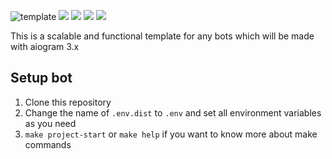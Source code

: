 ![template](https://user-images.githubusercontent.com/35528949/212500045-feb51ec0-e26a-45a6-bc8c-75d01379faf9.png)
![](https://img.shields.io/badge/version-0.1.0%20ALPHA-brightgreen)
![](https://img.shields.io/github/license/MassonNN/masson-aiogram-template)
![](https://img.shields.io/github/forks/MassonNn/masson-aiogram-template)
![](https://img.shields.io/github/stars/MassonNn/masson-aiogram-template?style=flat-square)

This is a scalable and functional template for any bots which will be made with aiogram 3.x

## Setup bot

1. Clone this repository
2. Change the name of `.env.dist` to `.env` and set all environment variables as you need
3. `make project-start` or `make help` if you want to know more about make commands


